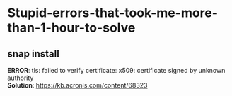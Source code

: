 # Stupid-errors-that-took-me-more-than-1-hour-to-solve

## snap install

**ERROR**: tls: failed to verify certificate: x509: certificate signed by unknown authority  
**Solution**: https://kb.acronis.com/content/68323
